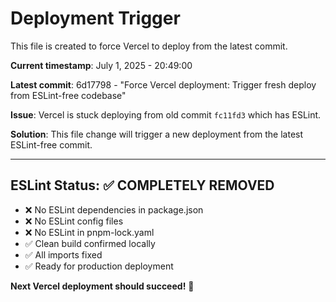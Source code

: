 # Deployment Trigger

This file is created to force Vercel to deploy from the latest commit.

**Current timestamp**: July 1, 2025 - 20:49:00

**Latest commit**: 6d17798 - "Force Vercel deployment: Trigger fresh deploy from ESLint-free codebase"

**Issue**: Vercel is stuck deploying from old commit `fc11fd3` which has ESLint.

**Solution**: This file change will trigger a new deployment from the latest ESLint-free commit.

---

## ESLint Status: ✅ COMPLETELY REMOVED

- ❌ No ESLint dependencies in package.json
- ❌ No ESLint config files
- ❌ No ESLint in pnpm-lock.yaml
- ✅ Clean build confirmed locally
- ✅ All imports fixed
- ✅ Ready for production deployment

**Next Vercel deployment should succeed!** 🚀
